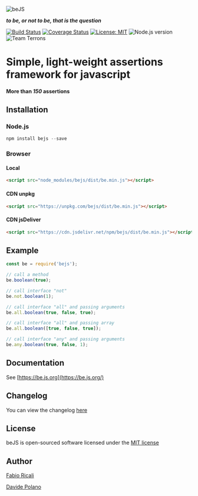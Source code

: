 ![beJS](https://raw.githubusercontent.com/fabioricali/beJS/master/extra/logo.png)

***to be, or not to be, that is the question***

[![Build Status](https://travis-ci.org/fabioricali/beJS.svg?branch=master)](https://travis-ci.org/fabioricali/beJS)
[![Coverage Status](https://coveralls.io/repos/github/fabioricali/beJS/badge.svg?branch=master)](https://coveralls.io/github/fabioricali/beJS?branch=master)
[![License: MIT](https://img.shields.io/badge/License-MIT-yellow.svg)](https://opensource.org/licenses/MIT)
![Node.js version](https://img.shields.io/badge/node.js-%3E%3D6-blue.svg)
![Team Terrons](https://img.shields.io/badge/team-terrons-orange.svg)

# Simple, light-weight assertions framework for javascript

#### More than ***150*** assertions

## Installation

### Node.js
```javascript
npm install bejs --save
```

### Browser

#### Local
```html
<script src="node_modules/bejs/dist/be.min.js"></script>
```

#### CDN unpkg
```html
<script src="https://unpkg.com/bejs/dist/be.min.js"></script>
```

#### CDN jsDeliver
```html
<script src="https://cdn.jsdelivr.net/npm/bejs/dist/be.min.js"></script>
```

## Example
```javascript
const be = require('bejs');

// call a method
be.boolean(true);

// call interface "not"
be.not.boolean(1);

// call interface "all" and passing arguments
be.all.boolean(true, false, true);

// call interface "all" and passing array
be.all.boolean([true, false, true]);

// call interface "any" and passing arguments
be.any.boolean(true, false, 1);
```

## Documentation
See [https://be.js.org](https://be.js.org/)

## Changelog
You can view the changelog [here](https://github.com/fabioricali/beJS/blob/master/CHANGELOG.md)

## License
beJS is open-sourced software licensed under the [MIT license](http://opensource.org/licenses/MIT)

## Author
[Fabio Ricali](http://rica.li)

[Davide Polano](https://www.mdslab.org)
